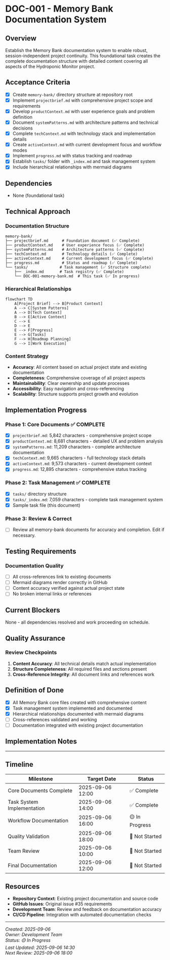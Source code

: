 # DOC-001 - Memory Bank Documentation System

## Overview
Establish the Memory Bank documentation system to enable robust, session-independent project continuity. This foundational task creates the complete documentation structure with detailed content covering all aspects of the Hydroponic Monitor project.

## Acceptance Criteria
- [x] Create `memory-bank/` directory structure at repository root
- [x] Implement `projectbrief.md` with comprehensive project scope and requirements  
- [x] Develop `productContext.md` with user experience goals and problem definition
- [x] Document `systemPatterns.md` with architecture patterns and technical decisions
- [x] Complete `techContext.md` with technology stack and implementation details
- [x] Create `activeContext.md` with current development focus and workflow modes
- [x] Implement `progress.md` with status tracking and roadmap
- [x] Establish `tasks/` folder with `_index.md` and task management system
- [x] Include hierarchical relationships with mermaid diagrams

## Dependencies
- None (foundational task)

## Technical Approach

### Documentation Structure
```
memory-bank/
├── projectbrief.md      # Foundation document (✅ Complete)
├── productContext.md    # User experience focus (✅ Complete) 
├── systemPatterns.md    # Architecture patterns (✅ Complete)
├── techContext.md       # Technology details (✅ Complete)
├── activeContext.md     # Current development focus (✅ Complete)
├── progress.md          # Status and roadmap (✅ Complete)
└── tasks/              # Task management (✅ Structure complete)
    ├── _index.md       # Task registry (✅ Complete)
    └── DOC-001-memory-bank.md  # This task (✅ In progress)
```

### Hierarchical Relationships
```mermaid
flowchart TD
    A[Project Brief] --> B[Product Context]
    A --> C[System Patterns] 
    A --> D[Tech Context]
    B --> E[Active Context]
    C --> E
    D --> E
    E --> F[Progress]
    E --> G[Tasks]
    F --> H[Roadmap Planning]
    G --> I[Work Execution]
```

### Content Strategy
- **Accuracy**: All content based on actual project state and existing documentation
- **Completeness**: Comprehensive coverage of all project aspects
- **Maintainability**: Clear ownership and update processes
- **Accessibility**: Easy navigation and cross-referencing
- **Scalability**: Structure supports project growth and evolution

## Implementation Progress

### Phase 1: Core Documents ✅ COMPLETE
- [x] `projectbrief.md`: 5,842 characters - comprehensive project scope
- [x] `productContext.md`: 8,681 characters - detailed UX and problem analysis  
- [x] `systemPatterns.md`: 11,209 characters - complete architecture documentation
- [x] `techContext.md`: 9,665 characters - full technology stack details
- [x] `activeContext.md`: 9,573 characters - current development context
- [x] `progress.md`: 12,895 characters - comprehensive status tracking

### Phase 2: Task Management ✅ COMPLETE
- [x] `tasks/` directory structure
- [x] `tasks/_index.md`: 7,059 characters - complete task management system
- [x] Sample task file (this document)

### Phase 3: Review & Correct
- [ ] Review all memory-bank documents for accuracy and completion. Edit if necessary.

## Testing Requirements

### Documentation Quality
- [ ] All cross-references link to existing documents
- [ ] Mermaid diagrams render correctly in GitHub
- [ ] Content accuracy verified against actual project state
- [ ] No broken internal links or references

## Current Blockers
None - all dependencies resolved and work proceeding on schedule.

## Quality Assurance

### Review Checkpoints
1. **Content Accuracy**: All technical details match actual implementation
2. **Structure Completeness**: All required files and sections present
3. **Cross-Reference Integrity**: All document links and references work

## Definition of Done
- [x] All Memory Bank core files created with comprehensive content
- [x] Task management system implemented and documented
- [x] Hierarchical relationships documented with mermaid diagrams  
- [ ] Cross-references validated and working
- [ ] Documentation integrated with existing project documentation

## Implementation Notes



---

## Timeline

| Milestone | Target Date | Status |
|---|---|---|
| Core Documents Complete | 2025-09-06 12:00 | ✅ Complete |
| Task System Implementation | 2025-09-06 14:00 | ✅ Complete |
| Workflow Documentation | 2025-09-06 16:00 | 🟡 In Progress |
| Quality Validation | 2025-09-06 18:00 | 🔴 Not Started |
| Team Review | 2025-09-06 10:00 | 🔴 Not Started |
| Final Documentation | 2025-09-06 12:00 | 🔴 Not Started |

## Resources
- **Repository Context**: Existing project documentation and source code
- **GitHub Issues**: Original issue #35 requirements
- **Development Team**: Review and feedback on documentation accuracy
- **CI/CD Pipeline**: Integration with automated documentation checks

---
*Created: 2025-09-06*  
*Owner: Development Team*  
*Status: 🟡 In Progress*  
*Last Updated: 2025-09-06 14:30*  
*Next Review: 2025-09-06 18:00*